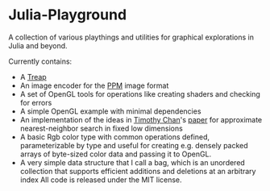 Julia-Playground
================

A collection of various playthings and utilities for graphical explorations in Julia and beyond.

Currently contains:
  - A [Treap](http://en.wikipedia.org/wiki/Treap)
  - An image encoder for the [PPM](http://netpbm.sourceforge.net/doc/ppm.html) image format
  - A set of OpenGL tools for operations like creating shaders and checking for errors
  - A simple OpenGL example with minimal dependencies
  - An implementation of the ideas in [Timothy Chan](https://cs.uwaterloo.ca/~tmchan/)'s [paper](https://cs.uwaterloo.ca/~tmchan/sss.ps) for approximate nearest-neighbor search in fixed low dimensions
  - A basic Rgb color type with common operations defined, parameterizable by type and useful for creating e.g. densely packed arrays of byte-sized color data and passing it to OpenGL.
  - A very simple data structure that I call a bag, which is an unordered collection that supports efficient additions and deletions at an arbitrary index
All code is released under the MIT license.
